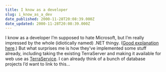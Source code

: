 ```yaml
---
title: I know as a developer
slug: i_know_as_a_dev
date_published: 2000-11-28T20:08:39.000Z
date_updated: 2000-11-28T20:08:39.000Z
---
```


I know as a developer I’m supposed to hate Microsoft, but I’m really impressed by the whole (idiotically named) .NET thingy. ([Good explanation here](http://msdn.microsoft.com/library/default.asp?URL=/library/welcome/dsmsdn/drguinet11202000.htm).) But what surprises me is how they’ve implemented some stuff already, including taking the existing TerraServer and making it available for web use as [TerraService](http://terraserver.microsoft.net/TerraService_Overview.htm). I can already think of a bunch of database projects I’d want to link to this…
